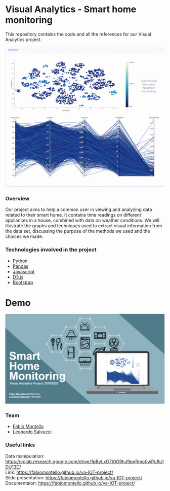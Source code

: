 # Visual Analytics - Smart home monitoring
This repository contains the code and all the references for our Visual Analytics project.

<img src="t-SNE.gif" data-canonical-src="t-SNE.gif"/>

### Overview
Our project aims to help a common user in viewing and analyzing data related to their smart home. It contains time readings on different appliances in a house, combined with data on weather conditions. We will illustrate the graphs and techniques used to extract visual information from the data set, discussing the purpose of the methods we used and the choices we made.

### Technologies involved in the project
* [Python](https://www.st.com/en/evaluation-tools/b-l072z-lrwan1.html) 
* [Pandas](https://pandas.pydata.org/) 
* [Javascript](https://www.w3schools.com/js/) 
* [D3.js](https://d3js.org/) 
* [Bootstrap](https://getbootstrap.com/) 

# Demo
[![Watch the video](image.PNG)](https://youtu.be/q9FZSaIXjq8)

### Team
* [Fabio Montello](https://www.linkedin.com/in/fabiomontello/) 
* [Leonardo Salvucci](https://www.linkedin.com/in/leonardo-salvucci/)  

### Useful links
Data manipulation: https://colab.research.google.com/drive/1pByLxG7t0G9hJ9pqRmo0wPuflu1DU13D/ <br/>
Link: https://fabiomontello.github.io/va-IOT-project/ <br/>
Slide presentation: https://fabiomontello.github.io/va-IOT-project/ <br/>
Documentaion: https://fabiomontello.github.io/va-IOT-project/
